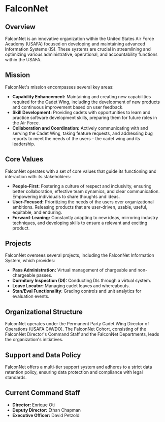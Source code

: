 # FalconNet

## Overview
FalconNet is an innovative organization within the United States Air Force Academy (USAFA) focused on developing and maintaining advanced Information Systems (IS). These systems are crucial in streamlining and optimizing various administrative, operational, and accountability functions within the USAFA.

## Mission
FalconNet's mission encompasses several key areas:

- **Capability Enhancement:** Maintaining and creating new capabilities required for the Cadet Wing, including the development of new products and continuous improvement based on user feedback.
- **Skill Development:** Providing cadets with opportunities to learn and practice software development skills, preparing them for future roles in the Air Force.
- **Collaboration and Coordination:** Actively communicating with and serving the Cadet Wing, taking feature requests, and addressing bug reports to meet the needs of the users – the cadet wing and its leadership.

## Core Values
FalconNet operates with a set of core values that guide its functioning and interaction with its stakeholders:

- **People-First:** Fostering a culture of respect and inclusivity, ensuring better collaboration, effective team dynamics, and clear communication. Empowering individuals to share thoughts and ideas.
- **User-Focused:** Prioritizing the needs of the users over organizational ambitions. Releasing products that are user-driven, usable, useful, equitable, and enduring.
- **Forward-Leaning:** Constantly adapting to new ideas, mirroring industry techniques, and developing skills to ensure a relevant and exciting product.

## Projects
FalconNet oversees several projects, including the FalconNet Information System, which provides:

- **Pass Administration:** Virtual management of chargeable and non-chargeable passes.
- **Dormitory Inspection (DI):** Conducting DIs through a virtual system.
- **Leave Locator:** Managing cadet leaves and whereabouts.
- **Stan/Eval Functionality:** Grading controls and unit analytics for evaluation events.

## Organizational Structure
FalconNet operates under the Permanent Party Cadet Wing Director of Operations (USAFA CW/DO). The FalconNet Cohort, consisting of the FalconNet Director's Command Staff and the FalconNet Departments, leads the organization's initiatives.

## Support and Data Policy
FalconNet offers a multi-tier support system and adheres to a strict data retention policy, ensuring data protection and compliance with legal standards.

## Current Command Staff
- **Director:** Enrique Oti
- **Deputy Director:** Ethan Chapman
- **Executive Officer:** David Petzold

